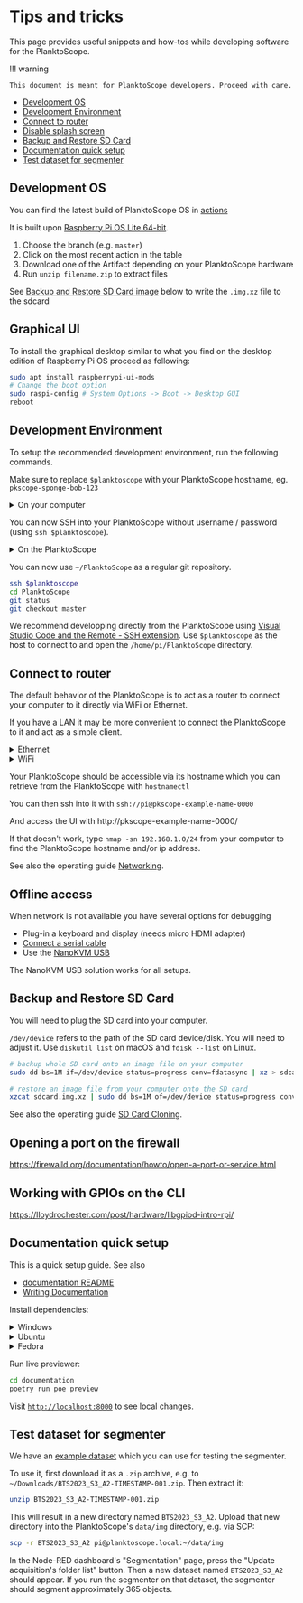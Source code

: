 # Tips and tricks

This page provides useful snippets and how-tos while developing software for the PlanktoScope.

!!! warning

    This document is meant for PlanktoScope developers. Proceed with care.

- [Development OS](#development-os)
- [Development Environment](#development-environment)
- [Connect to router](#connect-to-router)
- [Disable splash screen](#disable-splash-screen)
- [Backup and Restore SD Card](#backup-and-restore-sd-card)
- [Documentation quick setup](#documentation-quick-setup)
- [Test dataset for segmenter](#test-dataset-for-segmenter)

## Development OS

You can find the latest build of PlanktoScope OS in [actions](https://github.com/PlanktoScope/PlanktoScope/actions/workflows/build-os-bookworm.yml?query=branch%3Amaster)

It is built upon [Raspberry Pi OS Lite 64-bit](https://www.raspberrypi.com/software/operating-systems/#raspberry-pi-os-64-bit).

1. Choose the branch (e.g. `master`)
2. Click on the most recent action in the table
3. Download one of the Artifact depending on your PlanktoScope hardware
4. Run `unzip filename.zip` to extract files

See [Backup and Restore SD Card image](#backup-and-restore-sd-card) below to write the `.img.xz` file to the sdcard

## Graphical UI

To install the graphical desktop similar to what you find on the desktop edition of Raspberry Pi OS proceed as following:

```sh
sudo apt install raspberrypi-ui-mods
# Change the boot option
sudo raspi-config # System Options -> Boot -> Desktop GUI
reboot
```

## Development Environment

To setup the recommended development environment, run the following commands.

Make sure to replace `$planktoscope` with your PlanktoScope hostname, eg. `pkscope-sponge-bob-123`

<details>
    <summary>On your computer</summary>

```sh
# Create an SSH key for the PlanktoScope specifically
ssh-keygen -t ed25519 -C "pi@$planktoscope" -f ~/.ssh/$planktoscope
# Make the SSH key accepted by the PlanktoScope
ssh-copy-id -i ~/.ssh/$planktoscope.pub pi@$planktoscope
```

```
# Add the following to ~/.ssh/config
Host $planktoscope
  # https://docs.github.com/en/authentication/connecting-to-github-with-ssh/using-ssh-agent-forwarding
  ForwardAgent yes
  User pi
  IdentityFile ~/.ssh/$planktoscope
```

</details>

You can now SSH into your PlanktoScope without username / password (using `ssh $planktoscope`).

<details>
    <summary>On the PlanktoScope</summary>

```sh
cd ~/PlanktoScope
# Enable Developer Mode
./software/distro/setup/planktoscope-app-env/PlanktoScope/enable-developer-mode

# Configure git
git config --global user.email "you@example.com"
git config --global user.name "Your Name"

# [Optional] change the remote

# If you are a contributor to github.com/PlanktoScope/PlanktoScope
git remote set-url origin git@github.com:PlanktoScope/PlanktoScope.git

# If you have your own fork
git remote set-url origin git@github.com:MYUSERNAME/PlanktoScope.git
```

</details>

You can now use `~/PlanktoScope` as a regular git repository.

```sh
ssh $planktoscope
cd PlanktoScope
git status
git checkout master
```

We recommend developping directly from the PlanktoScope using [Visual Studio Code and the Remote - SSH extension](https://code.visualstudio.com/docs/remote/ssh).
Use `$planktoscope` as the host to connect to and open the `/home/pi/PlanktoScope` directory.

## Connect to router

The default behavior of the PlanktoScope is to act as a router to connect your computer to it directly via WiFi or Ethernet.

If you have a LAN it may be more convenient to connect the PlanktoScope to it and act as a simple client.

<details>
    <summary>Ethernet</summary>

```sh
nmcli connection up eth0-default
```

</details>

<details>
    <summary>WiFi</summary>

```sh
nmcli connection down wlan0-hotspot
nmcli device wifi list
nmcli device wifi connect "<SSID>" --ask
```

</details>

Your PlanktoScope should be accessible via its hostname which you can retrieve from the PlanktoScope with `hostnamectl`

You can then ssh into it with `ssh://pi@pkscope-example-name-0000`

And access the UI with http://pkscope-example-name-0000/

If that doesn't work, type `nmap -sn 192.168.1.0/24` from your computer to find the PlanktoScope hostname and/or ip address.

See also the operating guide [Networking](https://docs-edge.planktoscope.community/operation/networking/).

## Offline access

When network is not available you have several options for debugging

- Plug-in a keyboard and display (needs micro HDMI adapter)
- [Connect a serial cable](https://www.jeffgeerling.com/blog/2021/attaching-raspberry-pis-serial-console-uart-debugging)
- Use the [NanoKVM USB](https://wiki.sipeed.com/hardware/en/kvm/NanoKVM_USB/introduction.html)

The NanoKVM USB solution works for all setups.

## Backup and Restore SD Card

You will need to plug the SD card into your computer.

`/dev/device` refers to the path of the SD card device/disk. You will need to adjust it. Use `diskutil list` on macOS and `fdisk --list` on Linux.

```sh
# backup whole SD card onto an image file on your computer
sudo dd bs=1M if=/dev/device status=progress conv=fdatasync | xz > sdcard.img.xz
```

```sh
# restore an image file from your computer onto the SD card
xzcat sdcard.img.xz | sudo dd bs=1M of=/dev/device status=progress conv=fdatasync
```

See also the operating guide [SD Card Cloning](../../operation/clone-sd.md).

## Opening a port on the firewall

https://firewalld.org/documentation/howto/open-a-port-or-service.html

## Working with GPIOs on the CLI

https://lloydrochester.com/post/hardware/libgpiod-intro-rpi/

## Documentation quick setup

This is a quick setup guide. See also

- [documentation README](https://github.com/PlanktoScope/PlanktoScope/blob/master/documentation/README.md)
- [Writing Documentation](./documentation.md)

Install dependencies:

<details>
    <summary>Windows</summary>

Start by [installing WSL (Ubuntu)](https://learn.microsoft.com/en-us/windows/wsl/install#install-wsl-command)

Because of a small incompatibilty between Windows and Linux; we recommend cloning the repo "in WSL" but if you prefer keeping your git clone "in Windows", here are other options:

- [Git line endings](https://learn.microsoft.com/en-us/windows/wsl/tutorials/wsl-git#git-line-endings)
- [Visual Studio Code WSL extension](https://code.visualstudio.com/docs/remote/wsl)

Then follow the Ubuntu instructions below.

</details>

<details>
    <summary>Ubuntu</summary>

```shell
sudo apt update
sudo apt install python3-poetry
cd documentation
poetry install --no-root
```

</details>

<details>
    <summary>Fedora</summary>

```shell
sudo dnf install python3-poetry
cd documentation
poetry install --no-root
```

</details>

Run live previewer:

```sh
cd documentation
poetry run poe preview
```

Visit [`http://localhost:8000`](http://localhost:8000) to see local changes.

## Test dataset for segmenter

We have an
[example dataset](https://drive.google.com/drive/folders/1g6OPaUIhYkU2FPqtIK4AW6U4FYmhFxuw)
which you can use for testing the segmenter.

To use it, first download it as a `.zip` archive, e.g. to
`~/Downloads/BTS2023_S3_A2-TIMESTAMP-001.zip`. Then extract it:

```sh
unzip BTS2023_S3_A2-TIMESTAMP-001.zip
```

This will result in a new directory named `BTS2023_S3_A2`. Upload that new directory into the
PlanktoScope's `data/img` directory, e.g. via SCP:

```sh
scp -r BTS2023_S3_A2 pi@planktoscope.local:~/data/img
```

In the Node-RED dashboard's "Segmentation" page, press the "Update acquisition's folder list"
button. Then a new dataset named `BTS2023_S3_A2` should appear. If you run the segmenter on that
dataset, the segmenter should segment approximately 365 objects.
